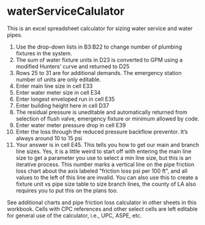 # waterServiceCalulator
This is an excel spreadsheet calculator for sizing water service and water pipes. 

1. Use the drop-down lists in B3:B22 to change number of plumbing fixtures in the system.
2. The sum of water fixture units in D23 is converted to GPM using a modified Hunters’ curve and returned to D25
3. Rows 25 to 31 are for additional demands. The emergency station number of units are only editable.
4. Enter main line size in cell E33			
5. Enter water meter size in cell E34			
6. Enter longest enveloped run in cell E35
7. Enter building height here in cell D37
8. The residual pressure is uneditable and automatically returned from selection of flush valve, emergency fixture or minimum allowed by code.
6. Enter water meter pressure drop in cell E39
7. Enter the loss through the reduced pressure backflow preventor. It’s always around 10 to 15 psi	
7. Your answer is in cell E45.
This tells you how to get our main and branch line sizes. Yes, it is a little weird to start off with entering the main line size to get a parameter you use to select a min line size, but this is an iterative process. This number marks a vertical line on the pipe friction loss chart about the axis labeled "friction loss psi per 100 ft", and all values to the left of this line are invalid. You can also use this to create a fixture unit vs pipe size table to size branch lines, the county of LA also requires you to put this on the plans too.

See additional charts and pipe friction loss calculator in other sheets in this workbook.
Cells with CPC references and other select cells are left editable for general use of the calculator, i.e., UPC, ASPE, etc.
